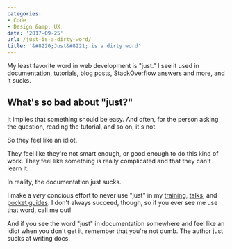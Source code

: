 ```yaml
---
categories:
- Code
- Design &amp; UX
date: '2017-09-25'
url: /just-is-a-dirty-word/
title: '&#8220;Just&#8221; is a dirty word'
---
```


My least favorite word in web development is "just." I see it used in documentation, tutorials, blog posts, StackOverflow answers and more, and it sucks.

## What's so bad about "just?"

It implies that something should be easy. And often, for the person asking the question, reading the tutorial, and so on, it's not.

So they feel like an idiot.

They feel like they're not smart enough, or good enough to do this kind of work. They feel like something is really complicated and that they can't learn it.

In reality, the documentation just sucks.

I make a *very* concious effort to never use "just" in my [training](/training/), [talks](/talks), and [pocket guides](/guides/). I don't always succeed, though, so if you ever see me use that word, call me out!

And if you see the word "just" in documentation somewhere and feel like an idiot when you don't get it, remember that you're not dumb. The author just sucks at writing docs.